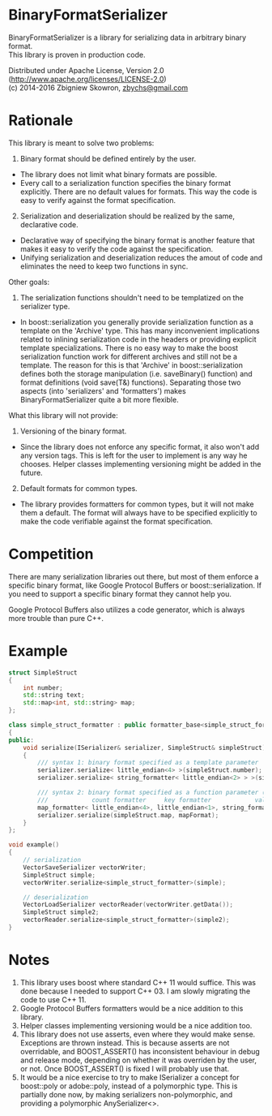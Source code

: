 BinaryFormatSerializer
======================

BinaryFormatSerializer is a library for serializing data in arbitrary binary format.  
This library is proven in production code.

Distributed under Apache License, Version 2.0 (http://www.apache.org/licenses/LICENSE-2.0)  
(c) 2014-2016 Zbigniew Skowron, zbychs@gmail.com

Rationale
=========

This library is meant to solve two problems:

1. Binary format should be defined entirely by the user.
  - The library does not limit what binary formats are possible.
  - Every call to a serialization function specifies the binary format explicitly. There are no default values for formats. This way the code is easy to verify against the format specification.
2. Serialization and deserialization should be realized by the same, declarative code.
  - Declarative way of specifying the binary format is another feature that makes it easy to verify the code against the specification.
  - Unifying serialization and deserialization reduces the amout of code and eliminates the need to keep two functions in sync.
 
Other goals:

1. The serialization functions shouldn't need to be templatized on the serializer type.
  - In boost::serialization you generally provide serialization function as a template on the 'Archive' type. This has many inconvenient implications related to inlining serialization code in the headers or providing explicit template specializations. There is no easy way to make the boost serialization function work for different archives and still not be a template. The reason for this is that 'Archive' in boost::serialization defines both the storage manipulation (i.e. saveBinary() function) and format definitions (void save(T&) functions). Separating those two aspects (into 'serializers' and 'formatters') makes BinaryFormatSerializer quite a bit more flexible.
 
What this library will not provide:

1. Versioning of the binary format.
  - Since the library does not enforce any specific format, it also won't add any version tags. This is left for the user to implement is any way he chooses. Helper classes implementing versioning might be added in the future.
2. Default formats for common types.
  - The library provides formatters for common types, but it will not make them a default. The format will always have to be specified explicitly to make the code verifiable against the format specification.

Competition
===========

There are many serialization libraries out there, but most of them enforce a specific binary format, like Google Protocol Buffers or boost::serialization.
If you need to support a specific binary format they cannot help you.

Google Protocol Buffers also utilizes a code generator, which is always more trouble than pure C++.

Example
=======

```cpp
struct SimpleStruct
{
    int number;
    std::string text;
    std::map<int, std::string> map;
};

class simple_struct_formatter : public formatter_base<simple_struct_formatter>
{
public:
    void serialize(ISerializer& serializer, SimpleStruct& simpleStruct)
    {
        /// syntax 1: binary format specified as a template parameter
        serializer.serialize< little_endian<4> >(simpleStruct.number);
        serializer.serialize< string_formatter< little_endian<2> > >(simpleStruct.text);

        /// syntax 2: binary format specified as a function parameter (allows for stateful formatters)
        ///            count formatter     key formatter            value formatter
        map_formatter< little_endian<4>, little_endian<1>, string_formatter< little_endian<4> > > mapFormat;
        serializer.serialize(simpleStruct.map, mapFormat);
    }
};

void example()
{
    // serialization
    VectorSaveSerializer vectorWriter;
    SimpleStruct simple;
    vectorWriter.serialize<simple_struct_formatter>(simple);

    // deserialization
    VectorLoadSerializer vectorReader(vectorWriter.getData());
    SimpleStruct simple2;
    vectorReader.serialize<simple_struct_formatter>(simple2);
}
```

Notes
=====

1. This library uses boost where standard C++ 11 would suffice. This was done because I needed to support C++ 03.
   I am slowly migrating the code to use C++ 11.
2. Google Protocol Buffers formatters would be a nice addition to this library.
3. Helper classes implementing versioning would be a nice addition too.
4. This library does not use asserts, even where they would make sense. Exceptions are thrown instead. This is because asserts are not overridable, and BOOST_ASSERT() has inconsistent behaviour in debug and release mode, depending on whether it was overriden by the user, or not. Once BOOST_ASSERT() is fixed I will probably use that.
5. It would be a nice exercise to try to make ISerializer a concept for boost::poly or adobe::poly, instead of a polymorphic type. This is partially done now, by making serializers non-polymorphic, and providing a polymorphic AnySerializer<>.
